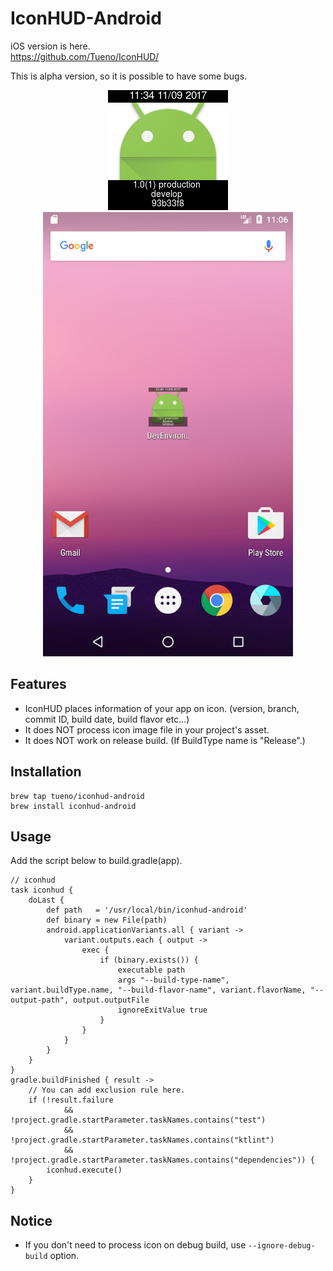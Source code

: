 # IconHUD-Android

iOS version is here.  
https://github.com/Tueno/IconHUD/

This is alpha version, so it is possible to have some bugs.

<p align="center">
<img src="sample/iconhud_sample.png" alt="iconhud_sample"/>
<img src="sample/screen_sample.png" alt="screen_sample" width="400"/>
</p>

## Features

* IconHUD places information of your app on icon. (version, branch, commit ID, build date, build flavor etc...)
* It does NOT process icon image file in your project's asset.
* It does NOT work on release build. (If BuildType name is "Release".)

## Installation
```
brew tap tueno/iconhud-android
brew install iconhud-android
```

## Usage

Add the script below to build.gradle(app).  
```
// iconhud
task iconhud {
    doLast {
        def path   = '/usr/local/bin/iconhud-android'
        def binary = new File(path)
        android.applicationVariants.all { variant ->
            variant.outputs.each { output ->
                exec {
                    if (binary.exists()) {
                        executable path
                        args "--build-type-name", variant.buildType.name, "--build-flavor-name", variant.flavorName, "--output-path", output.outputFile
                        ignoreExitValue true
                    }
                }
            }
        }
    }
}
gradle.buildFinished { result ->
    // You can add exclusion rule here.
    if (!result.failure
            && !project.gradle.startParameter.taskNames.contains("test")
            && !project.gradle.startParameter.taskNames.contains("ktlint")
            && !project.gradle.startParameter.taskNames.contains("dependencies")) {
        iconhud.execute()
    }
}
```

## Notice

* If you don't need to process icon on debug build, use `--ignore-debug-build` option.
